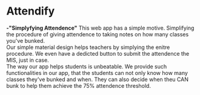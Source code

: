 # Attendify
<b>-"Simplyfying Attendence"</b>
This web app has a simple motive. Simplifying the procedure of giving attendence to taking notes on how many classes you've bunked.</br> 
Our simple material design helps teachers by simplying the enitre procedure. We even have a dedicted button to submit the attendence the MIS, just in case. </br>
The way our app helps students is unbeatable. We provide such functionalities in our app, that the students can not only know how many classes they've bunked and when. They can also decide when theu CAN bunk to help them achieve the 75% attendence threshold. 
